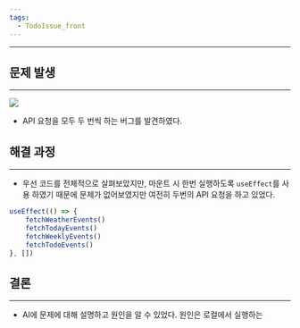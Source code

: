```yaml
---
tags:
  - TodoIssue_front
---
```

---

## 문제 발생

---

![](https://imgur.com/tDvORIw.png)

- API 요청을 모두 두 번씩 하는 버그를 발견하였다.

## 해결 과정

---

- 우선 코드를 전체적으로 살펴보았지만, 마운트 시 한번 실행하도록 `useEffect`를 사용 하였기 때문에 문제가 없어보였지만 여전히 두번의 API 요청을 하고 있었다.

```jsx
useEffect(() => {  
    fetchWeatherEvents()  
    fetchTodayEvents()  
    fetchWeeklyEvents()  
    fetchTodoEvents()  
}, [])
```

## 결론

---

- AI에 문제에 대해 설명하고 원인을 알 수 있었다. 원인은 로컬에서 실행하는 